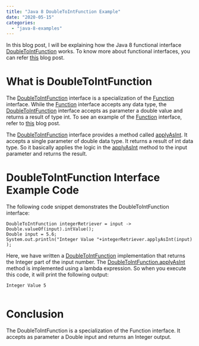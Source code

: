 ```yaml
---
title: "Java 8 DoubleToIntFunction Example"
date: "2020-05-15"
categories: 
  - "java-8-examples"
---
```


In this blog post, I will be explaining how the Java 8 functional interface [DoubleToIntFunction](https://docs.oracle.com/javase/9/docs/api/java/util/function/DoubleToIntFunction.html) works. To know more about functional interfaces, you can refer [this](https://learnjava.co.in/what-is-a-functional-interface/) blog post.

# What is DoubleToIntFunction

The [DoubleToIntFunction](https://docs.oracle.com/javase/9/docs/api/java/util/function/DoubleToIntFunction.html) interface is a specialization of the [Function](https://learnjava.co.in/java-8-function-interface-example/) interface. While the [Function](https://learnjava.co.in/java-8-function-interface-example/) interface accepts any data type, the [DoubleToIntFunction](https://docs.oracle.com/javase/9/docs/api/java/util/function/DoubleToIntFunction.html) interface accepts as parameter a double value and returns a result of type int. To see an example of the [Function](https://learnjava.co.in/java-8-function-interface-example/) interface, refer to [this](https://learnjava.co.in/java-8-function-interface-example/) blog post.

The [DoubleToIntFunction](https://docs.oracle.com/javase/9/docs/api/java/util/function/DoubleToIntFunction.html) interface provides a method called [applyAsInt](https://docs.oracle.com/javase/9/docs/api/java/util/function/DoubleToIntFunction.html#applyAsInt-double-). It accepts a single parameter of double data type. It returns a result of int data type. So it basically applies the logic in the [applyAsInt](https://docs.oracle.com/javase/9/docs/api/java/util/function/DoubleToIntFunction.html#applyAsInt-double-) method to the input parameter and returns the result.

# DoubleToIntFunction Interface Example Code

The following code snippet demonstrates the DoubleToIntFunction interface:

```
DoubleToIntFunction integerRetriever = input -> Double.valueOf(input).intValue();
Double input = 5.6;
System.out.println("Integer Value "+integerRetriever.applyAsInt(input) );
```

Here, we have written a [DoubleToIntFunction](https://docs.oracle.com/javase/9/docs/api/java/util/function/DoubleToIntFunction.html) implementation that returns the Integer part of the input number. The [DoubleToIntFunction.applyAsInt](https://docs.oracle.com/javase/9/docs/api/java/util/function/DoubleToIntFunction.html#applyAsInt-double-) method is implemented using a lambda expression. So when you execute this code, it will print the following output:

```
Integer Value 5


```

# Conclusion

The DoubleToIntFunction is a specialization of the Function interface. It accepts as parameter a Double input and returns an Integer output.
